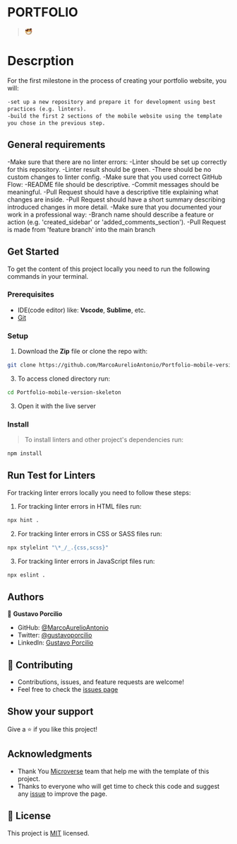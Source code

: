 # PORTFOLIO

> ![screenshot](happyFace.jpg)

# Descrption

For the first milestone in the process of creating your portfolio website, you will:

    -set up a new repository and prepare it for development using best practices (e.g. linters).
    -build the first 2 sections of the mobile website using the template you chose in the previous step.

## General requirements

-Make sure that there are no linter errors:
-Linter should be set up correctly for this repository.
-Linter result should be green.
-There should be no custom changes to linter config.
-Make sure that you used correct GitHub Flow:
-README file should be descriptive.
-Commit messages should be meaningful.
-Pull Request should have a descriptive title explaining what changes are inside.
-Pull Request should have a short summary describing introduced changes in more detail.
-Make sure that you documented your work in a professional way:
-Branch name should describe a feature or action (e.g. 'created_sidebar' or 'added_comments_section').
-Pull Request is made from 'feature branch' into the main branch

## Get Started

To get the content of this project locally you need to run the following commands in your terminal.

### Prerequisites
- IDE(code editor) like: **Vscode**, **Sublime**, etc. 
- [Git](https://www.linode.com/docs/guides/how-to-install-git-on-linux-mac-and-windows/)

### Setup
1. Download the **Zip** file or clone the repo with:
```bash
git clone https://github.com/MarcoAurelioAntonio/Portfolio-mobile-version-skeleton.git 
```
3. To access cloned directory run:
```bash
cd Portfolio-mobile-version-skeleton
```
3. Open it with the live server

### Install
> To install linters and other project's dependencies run:
```bash
npm install
```
## Run Test for Linters

For tracking linter errors locally you need to follow these steps:

1. For tracking linter errors in HTML files run:
```bash 
npx hint .
```

2. For tracking linter errors in CSS or SASS files run:

```bash
npx stylelint "\*_/_.{css,scss}"
```

3. For tracking linter errors in JavaScript files run:

```bash
npx eslint .
```

## Authors

👤 **Gustavo Porcilio**

- GitHub: [@MarcoAurelioAntonio](https://github.com/MarcoAurelioAntonio)
- Twitter: [@gustavoporcilio](https://twitter.com/gustavoporcilio)
- LinkedIn: [Gustavo Porcilio](https://www.linkedin.com/in/gustavo-porcilio-4496a223a/)

## 🤝 Contributing

- Contributions, issues, and feature requests are welcome!
- Feel free to check the [issues page](https://github.com/MarcoAurelioAntonio/Portfolio-mobile-version-skeleton/issues)

## Show your support

Give a ⭐️ if you like this project!

## Acknowledgments

- Thank You [Microverse](www.microverse.org) team that help me with the template of this project.
- Thanks to everyone who will get time to check this code and suggest any [issue](https://github.com/MarcoAurelioAntonio/Portfolio-mobile-version-skeleton/issues) to improve the page.

## 📝 License

This project is [MIT](./MIT.md) licensed.